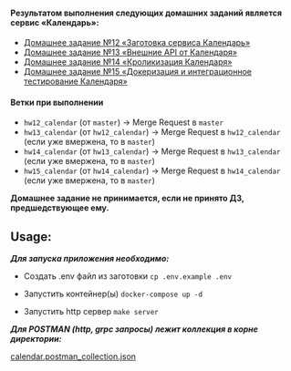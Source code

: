 #### Результатом выполнения следующих домашних заданий является сервис «Календарь»:
- [Домашнее задание №12 «Заготовка сервиса Календарь»](./docs/12_README.md)
- [Домашнее задание №13 «Внешние API от Календаря»](./docs/13_README.md)
- [Домашнее задание №14 «Кроликизация Календаря»](./docs/14_README.md)
- [Домашнее задание №15 «Докеризация и интеграционное тестирование Календаря»](./docs/15_README.md)

#### Ветки при выполнении
- `hw12_calendar` (от `master`) -> Merge Request в `master`
- `hw13_calendar` (от `hw12_calendar`) -> Merge Request в `hw12_calendar` (если уже вмержена, то в `master`)
- `hw14_calendar` (от `hw13_calendar`) -> Merge Request в `hw13_calendar` (если уже вмержена, то в `master`)
- `hw15_calendar` (от `hw14_calendar`) -> Merge Request в `hw14_calendar` (если уже вмержена, то в `master`)

**Домашнее задание не принимается, если не принято ДЗ, предшедствующее ему.**

## Usage: ##

***Для запуска приложения необходимо:***

- Создать .env файл из заготовки `cp .env.example .env`

- Запустить контейнер(ы) `docker-compose up -d`

- Запустить http сервер `make server`


***Для POSTMAN (http, grpc запросы) лежит коллекция в корне директории:***

[calendar.postman_collection.json](calendar.postman_collection.json)